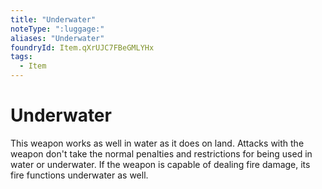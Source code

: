 ```yaml
---
title: "Underwater"
noteType: ":luggage:"
aliases: "Underwater"
foundryId: Item.qXrUJC7FBeGMLYHx
tags:
  - Item
---
```


# Underwater

This weapon works as well in water as it does on land. Attacks with the weapon don't take the normal penalties and restrictions for being used in water or underwater. If the weapon is capable of dealing fire damage, its fire functions underwater as well.
